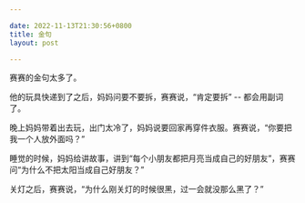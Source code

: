 ```yaml
---

date: 2022-11-13T21:30:56+0800
title: 金句
layout: post

---
```


赛赛的金句太多了。

他的玩具快递到了之后，妈妈问要不要拆，赛赛说，“肯定要拆” -- 都会用副词了。

晚上妈妈带着出去玩，出门太冷了，妈妈说要回家再穿件衣服。赛赛说，“你要把我一个人放外面吗？”

睡觉的时候，妈妈给讲故事，讲到“每个小朋友都把月亮当成自己的好朋友”，赛赛问“为什么不把太阳当成自己好朋友？”

关灯之后，赛赛说，“为什么刚关灯的时候很黑，过一会就没那么黑了？”
